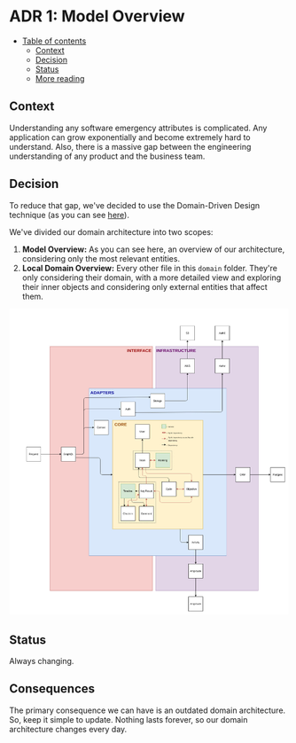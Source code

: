 # ADR 1: Model Overview

- [Table of contents](#)
  - [Context](#context)
  - [Decision](#decision)
  - [Status](#status)
  - [More reading](#more-reading)

## Context

Understanding any software emergency attributes is complicated. Any application can grow exponentially and become extremely hard to understand. Also, there is a massive gap between the engineering understanding of any product and the business team.

## Decision

To reduce that gap, we've decided to use the Domain-Driven Design technique (as you can see [here](../patterns/003-domain-driven-design.md)).

We've divided our domain architecture into two scopes:

1. **Model Overview:** As you can see here, an overview of our architecture, considering only the most relevant entities.
2. **Local Domain Overview:** Every other file in this `domain` folder. They're only considering their domain, with a more detailed view and exploring their inner objects and considering only external entities that affect them.

![Snapshot of last know state of our domain model 2021-05-04](assets/001-model-overview/2021-05-04-diagram.jpg)

## Status

Always changing.

## Consequences

The primary consequence we can have is an outdated domain architecture. So, keep it simple to update. Nothing lasts forever, so our domain architecture changes every day.